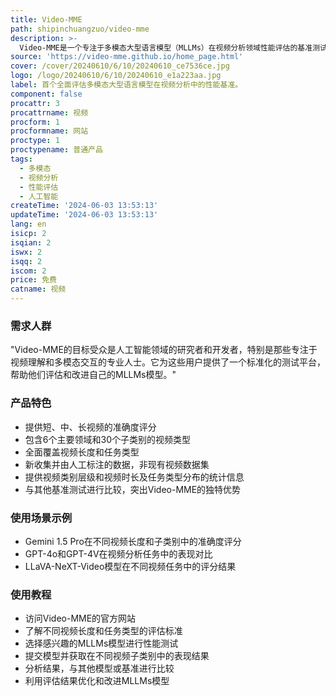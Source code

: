 ```yaml
---
title: Video-MME
path: shipinchuangzuo/video-mme
description: >-
  Video-MME是一个专注于多模态大型语言模型（MLLMs）在视频分析领域性能评估的基准测试。它填补了现有评估方法中对MLLMs处理连续视觉数据能力的空白，为研究者提供了一个高质量和全面的评估平台。该基准测试覆盖了不同长度的视频，并针对MLLMs的核心能力进行了评估。
source: 'https://video-mme.github.io/home_page.html'
cover: /cover/20240610/6/10/20240610_ce7536ce.jpg
logo: /logo/20240610/6/10/20240610_e1a223aa.jpg
label: 首个全面评估多模态大型语言模型在视频分析中的性能基准。
component: false
procattr: 3
procattrname: 视频
procform: 1
procformname: 网站
proctype: 1
proctypename: 普通产品
tags:
  - 多模态
  - 视频分析
  - 性能评估
  - 人工智能
createTime: '2024-06-03 13:53:13'
updateTime: '2024-06-03 13:53:13'
lang: en
isicp: 2
isqian: 2
iswx: 2
isqq: 2
iscom: 2
price: 免费
catname: 视频
---
```




### 需求人群
"Video-MME的目标受众是人工智能领域的研究者和开发者，特别是那些专注于视频理解和多模态交互的专业人士。它为这些用户提供了一个标准化的测试平台，帮助他们评估和改进自己的MLLMs模型。"

### 产品特色
* 提供短、中、长视频的准确度评分
* 包含6个主要领域和30个子类别的视频类型
* 全面覆盖视频长度和任务类型
* 新收集并由人工标注的数据，非现有视频数据集
* 提供视频类别层级和视频时长及任务类型分布的统计信息
* 与其他基准测试进行比较，突出Video-MME的独特优势

### 使用场景示例
* Gemini 1.5 Pro在不同视频长度和子类别中的准确度评分
* GPT-4o和GPT-4V在视频分析任务中的表现对比
* LLaVA-NeXT-Video模型在不同视频任务中的评分结果

### 使用教程
* 访问Video-MME的官方网站
* 了解不同视频长度和任务类型的评估标准
* 选择感兴趣的MLLMs模型进行性能测试
* 提交模型并获取在不同视频子类别中的表现结果
* 分析结果，与其他模型或基准进行比较
* 利用评估结果优化和改进MLLMs模型

  
